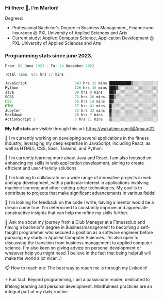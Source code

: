 
### Hi there 👋, I'm Marlon!

Degrees: 
- Professional Bachelor's Degree in Business Management, Finance and Insurance @ PXL University of Applied Sciences and Arts
- Current study: Applied Computer Science, Application Development @ PXL University of Applied Sciences and Arts

### Programming stats since june 2023.
<!--START_SECTION:waka-->

```java
From: 02 June 2023 - To: 24 December 2023

Total Time: 836 hrs 17 mins

JavaScript                      343 hrs 32 mins ██████████▒░░░░░░░░░░░░░░   40.95 %
Python                          126 hrs 16 mins ███▓░░░░░░░░░░░░░░░░░░░░░   15.05 %
Java                            89 hrs 8 mins   ██▓░░░░░░░░░░░░░░░░░░░░░░   10.63 %
SCSS                            73 hrs 26 mins  ██▒░░░░░░░░░░░░░░░░░░░░░░   08.76 %
CSS                             55 hrs 14 mins  █▓░░░░░░░░░░░░░░░░░░░░░░░   06.59 %
HTML                            37 hrs 41 mins  █░░░░░░░░░░░░░░░░░░░░░░░░   04.49 %
Jupyter                         33 hrs 32 mins  █░░░░░░░░░░░░░░░░░░░░░░░░   04.00 %
Markdown                        20 hrs 7 mins   ▓░░░░░░░░░░░░░░░░░░░░░░░░   02.40 %
ActionScript 3                  6 hrs 21 mins   ▒░░░░░░░░░░░░░░░░░░░░░░░░   00.76 %
```

<!--END_SECTION:waka-->
**My full stats** are visible through this url: https://wakatime.com/@Amauri22



🔭 I’m currently working on developing several applications in the fitness industry, leveraging my deep expertise in JavaScript, including React, as well as HTML5, CSS, Sass, Tailwind, and Python.

🌱 I’m currently learning more about Java and React. I am also focused on enhancing my skills in web application development, aiming to create efficient and user-friendly solutions.

👯 I’m looking to collaborate on a wide range of innovative projects in web and app development, with a particular interest in applications involving machine learning and other cutting-edge technologies. My goal is to contribute to projects that make significant advancements in various fields!

🤔 I’m looking for feedback on the code I write, having a mentor would be a dream come true. I'm determined to constantly improve and appreciate constructive insights that can help me refine my skills further.

💬 Ask me about my journey from a Club Manager at a Fitnessclub and having a bachelor's degree in Businessmanagement to becoming a self-taught programmer who secured a position as a software engineer before pursuing my study in Applied Computer Sciences. I'm also open to discussing the transition from business management to applied computer science. I'm also keen on giving advice on personal development or whatever help you might need. I believe in the fact that being helpfull will make the world a lot nicer. :)

📫 How to reach me: The best way to reach me is through my LinkedIn!

⚡ Fun fact: Beyond programming, I am a passionate reader, dedicated to lifelong learning and personal development. Mindfulness practices are an integral part of my daily routine.


